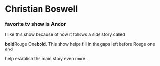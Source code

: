  #    Christian Boswell

###    favorite tv show is Andor


I like this show because of how it follows a side story called

**bold**Rouge One**bold**. This show helps fill in the gaps left before Rouge one and 

help establish the main story even more. 
